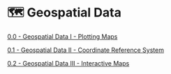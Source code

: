 # 🗺️ Geospatial Data

[0.0 - Geospatial Data I - Plotting Maps](https://github.com/CSFelix/data-science-studies/blob/main/src/04%20-%20Special%20Data%20Types/0.0%20-%20Geospatial%20Data%20I%20-%20Plotting%20Maps.ipynb)

[0.1 - Geospatial Data II - Coordinate Reference System](https://github.com/CSFelix/data-science-studies/blob/main/src/04%20-%20Special%20Data%20Types/0.1%20-%20Geospatial%20Data%20II%20-%20Coordinate%20Reference%20System.ipynb)

[0.2 - Geospatial Data III - Interactive Maps](https://github.com/CSFelix/data-science-studies/blob/main/src/04%20-%20Special%20Data%20Types/0.2%20-%20Geospatial%20Data%20III%20-%20Interactive%20Maps.ipynb)
